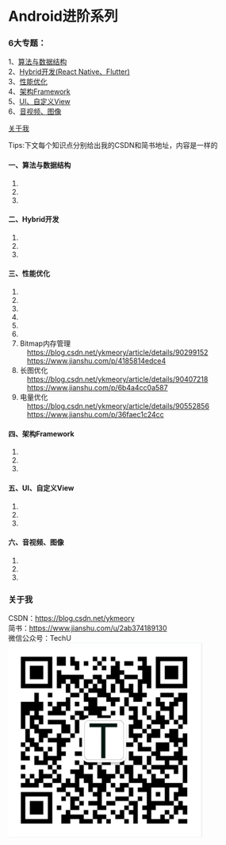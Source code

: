 # Android进阶系列

### 6大专题：</br>
1、[算法与数据结构](#一-算法与数据结构)</br>
2、[Hybrid开发(React Native、Flutter)](#Hybrid开发)</br>
3、[性能优化](#性能优化)</br>
4、[架构Framework](#架构Framework)</br>
5、[UI、自定义View](#ui)</br>
6、[音视频、图像](#media)</br>

[关于我](#关于我)</br>

Tips:下文每个知识点分别给出我的CSDN和简书地址，内容是一样的</br>

#### 一、算法与数据结构
1. 
2.
3.

#### 二、Hybrid开发
1. 
2.
3.

#### 三、性能优化
1. 
2.
3.
4.
5.
6.
7. Bitmap内存管理</br>
&emsp;https://blog.csdn.net/ykmeory/article/details/90299152</br>
&emsp;https://www.jianshu.com/p/4185814edce4
8. 长图优化</br>
&emsp;https://blog.csdn.net/ykmeory/article/details/90407218</br>
&emsp;https://www.jianshu.com/p/6b4a4cc0a587
9. 电量优化</br>
&emsp;https://blog.csdn.net/ykmeory/article/details/90552856</br>
&emsp;https://www.jianshu.com/p/36faec1c24cc</br>

#### 四、架构Framework
1. 
2.
3.

#### 五、<span id="ui">UI、自定义View</span>
1. 
2.
3.

#### 六、<span id="media">音视频、图像</span>
1. 
2.
3.

### 关于我
CSDN：https://blog.csdn.net/ykmeory</br>
简书：https://www.jianshu.com/u/2ab374189130</br>
微信公众号：TechU</br>
![](https://github.com/keyyoo/Android_Advanced_Series/blob/master/%E5%85%B3%E4%BA%8E%E6%88%91/Logo.png "扫码关注")
